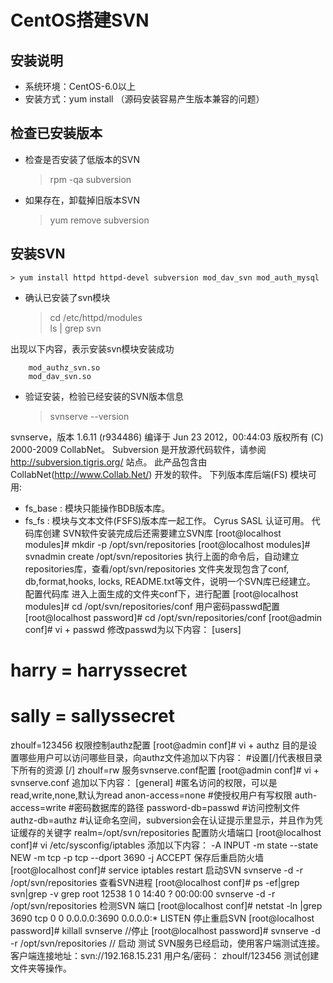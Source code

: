 # CentOS搭建SVN

## 安装说明

- 系统环境：CentOS-6.0以上
- 安装方式：yum install （源码安装容易产生版本兼容的问题）
 
## 检查已安装版本

- 检查是否安装了低版本的SVN

    > rpm -qa subversion

- 如果存在，卸载掉旧版本SVN

    > yum remove subversion  

## 安装SVN

    > yum install httpd httpd-devel subversion mod_dav_svn mod_auth_mysql

- 确认已安装了svn模块

    > cd /etc/httpd/modules  
    > ls | grep svn  

出现以下内容，表示安装svn模块安装成功
```
    mod_authz_svn.so
    mod_dav_svn.so
```

- 验证安装，检验已经安装的SVN版本信息 

    > svnserve --version
    
svnserve，版本 1.6.11 (r934486)
编译于 Jun 23 2012，00:44:03
版权所有 (C) 2000-2009 CollabNet。 
Subversion 是开放源代码软件，请参阅 http://subversion.tigris.org/ 站点。 
此产品包含由 CollabNet(http://www.Collab.Net/) 开发的软件。
下列版本库后端(FS) 模块可用:
* fs_base : 模块只能操作BDB版本库。 
* fs_fs : 模块与文本文件(FSFS)版本库一起工作。
Cyrus SASL 认证可用。
代码库创建
SVN软件安装完成后还需要建立SVN库 
[root@localhost modules]# mkdir -p /opt/svn/repositories
[root@localhost modules]# svnadmin create /opt/svn/repositories
执行上面的命令后，自动建立repositories库，查看/opt/svn/repositories 文件夹发现包含了conf, db,format,hooks, locks, README.txt等文件，说明一个SVN库已经建立。
配置代码库
进入上面生成的文件夹conf下，进行配置 
[root@localhost modules]# cd /opt/svn/repositories/conf
用户密码passwd配置
[root@localhost password]# cd /opt/svn/repositories/conf
[root@admin conf]# vi + passwd
修改passwd为以下内容：
[users]
# harry = harryssecret
# sally = sallyssecret
zhoulf=123456
权限控制authz配置
[root@admin conf]# vi + authz
目的是设置哪些用户可以访问哪些目录，向authz文件追加以下内容：
#设置[/]代表根目录下所有的资源 
[/]
zhoulf=rw
服务svnserve.conf配置
[root@admin conf]# vi + svnserve.conf
追加以下内容：
[general]
#匿名访问的权限，可以是read,write,none,默认为read
anon-access=none
#使授权用户有写权限 
auth-access=write
#密码数据库的路径 
password-db=passwd
#访问控制文件 
authz-db=authz
#认证命名空间，subversion会在认证提示里显示，并且作为凭证缓存的关键字 
realm=/opt/svn/repositories
配置防火墙端口
[root@localhost conf]# vi /etc/sysconfig/iptables
添加以下内容： 
-A INPUT -m state --state NEW -m tcp -p tcp --dport 3690 -j ACCEPT
保存后重启防火墙 
[root@localhost conf]# service iptables restart
启动SVN
svnserve -d -r /opt/svn/repositories
查看SVN进程
[root@localhost conf]# ps -ef|grep svn|grep -v grep
root     12538     1  0 14:40 ?        00:00:00 svnserve -d -r /opt/svn/repositories
检测SVN 端口
[root@localhost conf]# netstat -ln |grep 3690
tcp        0      0 0.0.0.0:3690                0.0.0.0:*                   LISTEN
停止重启SVN
[root@localhost password]# killall svnserve    //停止 
[root@localhost password]# svnserve -d -r /opt/svn/repositories  // 启动
测试
SVN服务已经启动，使用客户端测试连接。 
客户端连接地址：svn://192.168.15.231
用户名/密码： zhoulf/123456
测试创建文件夹等操作。


